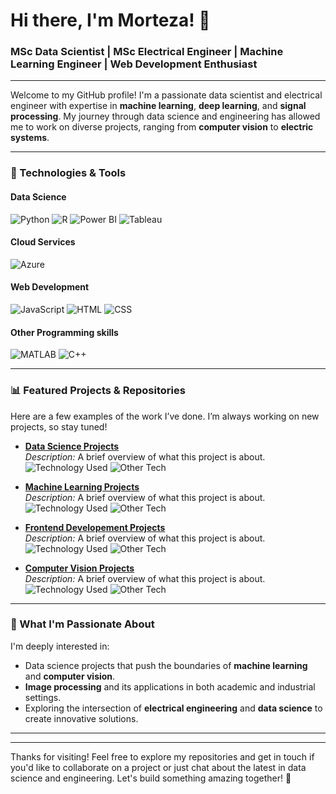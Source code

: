 

# Hi there, I'm Morteza! 👋

### MSc Data Scientist | MSc Electrical Engineer | Machine Learning Engineer |  Web Development Enthusiast

---

Welcome to my GitHub profile! I'm a passionate data scientist and electrical engineer with expertise in **machine learning**, **deep learning**, and **signal processing**. My journey through data science and engineering has allowed me to work on diverse projects, ranging from **computer vision** to **electric systems**.

---

### 🔧 Technologies & Tools
#### Data Science
![Python](https://img.shields.io/badge/-Python-3776AB?style=flat-square&logo=python&logoColor=white)
![R](https://img.shields.io/badge/-R-276DC3?style=flat-square&logo=r&logoColor=white)
![Power BI](https://img.shields.io/badge/-PowerBI-F2C811?style=flat-square&logo=powerbi&logoColor=black)
![Tableau](https://img.shields.io/badge/-Tableau-E97627?style=flat-square&logo=tableau&logoColor=white)

#### Cloud Services
![Azure](https://img.shields.io/badge/-Azure-0078D4?style=flat-square&logo=microsoft-azure&logoColor=white)

#### Web Development
![JavaScript](https://img.shields.io/badge/-JavaScript-F7DF1E?style=flat-square&logo=javascript&logoColor=black)
![HTML](https://img.shields.io/badge/-HTML-E34F26?style=flat-square&logo=html5&logoColor=white)
![CSS](https://img.shields.io/badge/-CSS-1572B6?style=flat-square&logo=css3&logoColor=white)

#### Other Programming skills
![MATLAB](https://img.shields.io/badge/-MATLAB-0076A8?style=flat-square&logo=mathworks&logoColor=white)
![C++](https://img.shields.io/badge/-C++-00599C?style=flat-square&logo=cplusplus&logoColor=white)

---

### 📊 Featured Projects & Repositories

Here are a few examples of the work I’ve done. I’m always working on new projects, so stay tuned!

- **[Data Science Projects](project3_link)**  
  *Description:* A brief overview of what this project is about.  
  ![Technology Used](https://img.shields.io/badge/-C++-00599C?style=flat-square&logo=cplusplus&logoColor=white) ![Other Tech](https://img.shields.io/badge/-Tableau-E97627?style=flat-square&logo=tableau&logoColor=white)
  
- **[Machine Learning Projects](project1_link)**  
  *Description:* A brief overview of what this project is about.  
  ![Technology Used](https://img.shields.io/badge/-Python-3776AB?style=flat-square&logo=python&logoColor=white) ![Other Tech](https://img.shields.io/badge/-R-276DC3?style=flat-square&logo=r&logoColor=white)

- **[Frontend Developement Projects](project2_link)**  
  *Description:* A brief overview of what this project is about.  
  ![Technology Used](https://img.shields.io/badge/-MATLAB-0076A8?style=flat-square&logo=mathworks&logoColor=white) ![Other Tech](https://img.shields.io/badge/-Azure-0078D4?style=flat-square&logo=microsoft-azure&logoColor=white)

- **[Computer Vision Projects](project3_link)**  
  *Description:* A brief overview of what this project is about.  
  ![Technology Used](https://img.shields.io/badge/-C++-00599C?style=flat-square&logo=cplusplus&logoColor=white) ![Other Tech](https://img.shields.io/badge/-Tableau-E97627?style=flat-square&logo=tableau&logoColor=white)


---

### 🌟 What I'm Passionate About

I'm deeply interested in:

- Data science projects that push the boundaries of **machine learning** and **computer vision**.
- **Image processing** and its applications in both academic and industrial settings.
- Exploring the intersection of **electrical engineering** and **data science** to create innovative solutions.

---
---

Thanks for visiting! Feel free to explore my repositories and get in touch if you'd like to collaborate on a project or just chat about the latest in data science and engineering. Let's build something amazing together! 🚀
